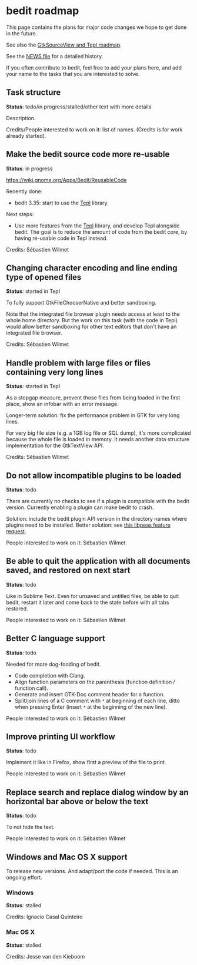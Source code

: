 bedit roadmap
=============

This page contains the plans for major code changes we hope to get done in the
future.

See also the
[GtkSourceView and Tepl roadmap](https://wiki.gnome.org/Projects/GtkSourceView/RoadMap).

See the [NEWS file](../NEWS) for a detailed history.

If you often contribute to bedit, feel free to add your plans here, and add your
name to the tasks that you are interested to solve.

Task structure
--------------

**Status**: todo/in progress/stalled/other text with more details

Description.

Credits/People interested to work on it: list of names. (Credits is for work
already started).

Make the bedit source code more re-usable
-----------------------------------------

**Status**: in progress

https://wiki.gnome.org/Apps/Bedit/ReusableCode

Recently done:
- bedit 3.35: start to use the [Tepl](https://wiki.gnome.org/Projects/Tepl)
  library.

Next steps:
- Use more features from the [Tepl](https://wiki.gnome.org/Projects/Tepl)
  library, and develop Tepl alongside bedit. The goal is to reduce the amount of
  code from the bedit core, by having re-usable code in Tepl instead.

Credits: Sébastien Wilmet

Changing character encoding and line ending type of opened files
----------------------------------------------------------------

**Status**: started in Tepl

To fully support GtkFileChooserNative and better sandboxing.

Note that the integrated file browser plugin needs access at least to the whole
home directory. But the work on this task (with the code in Tepl) would allow
better sandboxing for other text editors that don't have an integrated file
browser.

Credits: Sébastien Wilmet

Handle problem with large files or files containing very long lines
-------------------------------------------------------------------

**Status**: started in Tepl

As a stopgap measure, prevent those files from being loaded in the first place,
show an infobar with an error message.

Longer-term solution: fix the performance problem in GTK for very long lines.

For very big file size (e.g. a 1GB log file or SQL dump), it's more complicated
because the whole file is loaded in memory. It needs another data structure
implementation for the GtkTextView API.

Credits: Sébastien Wilmet

Do not allow incompatible plugins to be loaded
----------------------------------------------

**Status**: todo

There are currently no checks to see if a plugin is compatible with the bedit
version. Currently enabling a plugin can make bedit to crash.

Solution: include the bedit plugin API version in the directory names where
plugins need to be installed. Better solution: see
[this libpeas feature request](https://bugzilla.gnome.org/show_bug.cgi?id=642694#c15).

People interested to work on it: Sébastien Wilmet

Be able to quit the application with all documents saved, and restored on next start
------------------------------------------------------------------------------------

**Status**: todo

Like in Sublime Text. Even for unsaved and untitled files, be able to quit
bedit, restart it later and come back to the state before with all tabs
restored.

People interested to work on it: Sébastien Wilmet

Better C language support
-------------------------

**Status**: todo

Needed for more dog-fooding of bedit.

- Code completion with Clang.
- Align function parameters on the parenthesis (function definition /
  function call).
- Generate and insert GTK-Doc comment header for a function.
- Split/join lines of a C comment with `*` at beginning of each line, ditto when
  pressing Enter (insert `*` at the beginning of the new line).

People interested to work on it: Sébastien Wilmet

Improve printing UI workflow
----------------------------

**Status**: todo

Implement it like in Firefox, show first a preview of the file to print.

People interested to work on it: Sébastien Wilmet

Replace search and replace dialog window by an horizontal bar above or below the text
-------------------------------------------------------------------------------------

**Status**: todo

To not hide the text.

People interested to work on it: Sébastien Wilmet

Windows and Mac OS X support
----------------------------

To release new versions. And adapt/port the code if needed. This is an ongoing
effort.

### Windows

**Status**: stalled

Credits: Ignacio Casal Quinteiro

### Mac OS X

**Status**: stalled

Credits: Jesse van den Kieboom
